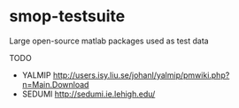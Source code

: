 smop-testsuite
==============

Large open-source matlab packages used as test data

TODO

   * YALMIP http://users.isy.liu.se/johanl/yalmip/pmwiki.php?n=Main.Download
   * SEDUMI http://sedumi.ie.lehigh.edu/
